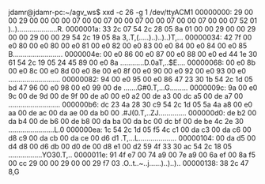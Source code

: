 jdamr@jdamr-pc:~/agv_ws$ xxd -c 26 -g 1 /dev/ttyACM1
00000000: 29 00 00 29 00 00 00 00 07 00 00 07 00 00 07 00 00 07 00 00 07 00 00 07 52 01  )..)....................R.
0000001a: 33 2c 07 54 2c 28 05 8a 01 00 00 29 00 00 29 00 00 29 00 00 29 54 2c 19 05 8a  3,.T,(.....)..)..)..)T,...
00000034: 42 7f 00 e0 80 00 e0 80 00 e0 81 00 e0 82 00 e0 83 00 e0 84 00 e0 84 00 e0 85  B.........................
0000004e: 00 e0 86 00 e0 87 00 e0 88 00 e0 ed 44 1e 30 61 54 2c 19 05 24 45 89 00 e0 8a  ............D.0aT,..$E....
00000068: 00 e0 8b 00 e0 8c 00 e0 8d 00 e0 8e 00 e0 8f 00 e0 90 00 e0 92 00 e0 93 00 e0  ..........................
00000082: 94 00 e0 95 00 e0 86 47 23 30 1b 54 2c 1d 05 bd 47 96 00 e0 98 00 e0 99 00 de  .......G#0.T,...G.........
0000009c: 9a 00 e0 9c 00 de 9d 00 de 9f 00 de a0 00 e0 a2 00 de a3 00 dc a5 00 de a7 00  ..........................
000000b6: dc 23 4a 28 30 c9 54 2c 1d 05 5a 4a a8 00 e0 aa 00 de ac 00 da ae 00 da b0 00  .#J(0.T,..ZJ..............
000000d0: de b2 00 da b4 00 de b6 00 de b8 00 da ba 00 da bc 00 dc bf 00 de be 4c 2e 30  .......................L.0
000000ea: 1c 54 2c 1d 05 f5 4c c1 00 da c3 00 da c6 00 d8 c9 00 da cb 00 da ce 00 d6 d1  .T,...L...................
00000104: 00 da d5 00 d4 d8 00 d6 db 00 d0 de 00 d8 e1 00 d2 59 4f 33 30 ac 54 2c 18 05  .................YO30.T,..
0000011e: 91 4f e7 00 74 a9 00 7e a9 00 6a ef 00 8a f5 00 cc 29 00 00 29 00 00 29 f7 03  .O..t..~..j......)..)..)..
00000138: 38 2c 47                                                                       8,G

